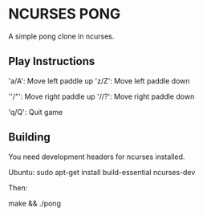 NCURSES PONG
============

A simple pong clone in ncurses.

Play Instructions
-----------------

'a/A': Move left paddle up
'z/Z': Move left paddle down

''/"': Move right paddle up
'//?': Move right paddle down

'q/Q': Quit game

Building
--------

You need development headers for ncurses installed.

Ubuntu: sudo apt-get install build-essential ncurses-dev

Then:

make && ./pong

